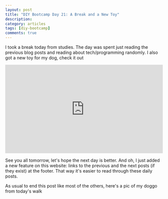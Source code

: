 ```yaml
---
layout: post
title: "DIY Bootcamp Day 21: A Break and a New Toy"
description: 
category: articles
tags: [diy-bootcamp]
comments: true
---
```


<style type="text/css" rel="stylesheet">
.video-responsive{
    overflow:hidden;
    padding-bottom:56.25%;
    position:relative;
    height:0;
}
.video-responsive iframe{
    left:0;
    top:0;
    height:100%;
    width:100%;
    position:absolute;
}
</style>

I took a break today from studies. The day was spent just reading the previous blog posts and reading about tech/programming randomly. I also got a new toy for my dog, check it out

<!-- more -->

<div class="video-responsive">
<iframe width="560" height="315" src="https://www.youtube.com/embed/QP4NOLXTO9w" title="YouTube video player" frameborder="0" allow="accelerometer; autoplay; clipboard-write; encrypted-media; gyroscope; picture-in-picture" allowfullscreen></iframe>
</div>

See you all tomorrow, let's hope the next day is better. And oh, I just added a new feature on this website: links to the previous and the next posts (if they exist) at the footer. That way it's easier to read through these daily posts.

As usual to end this post like most of the others, here's a pic of my doggo from today's walk
